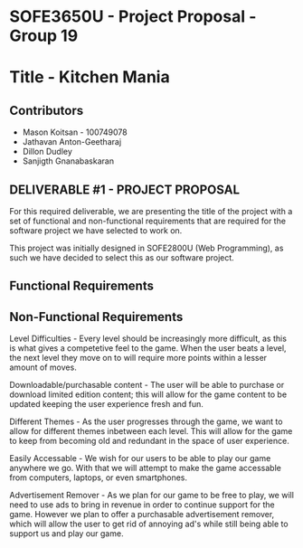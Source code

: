 # SOFE3650U - Project Proposal - Group 19
# Title - Kitchen Mania 
## Contributors 
* Mason Koitsan - 100749078
* Jathavan Anton-Geetharaj
* Dillon Dudley
* Sanjigth Gnanabaskaran

## DELIVERABLE #1 - PROJECT PROPOSAL 

For this required deliverable, we are presenting the title of the project with a set of functional and non-functional requirements that are required for the software project we have selected to work on. 

This project was initially designed in SOFE2800U (Web Programming), as such we have decided to select this as our software project. 

## Functional Requirements

## Non-Functional Requirements
Level Difficulties - Every level should be increasingly more difficult, as this is what gives a competetive feel to the game. When the user beats a level, the next level they move on to will require more points within a lesser amount of moves.

Downloadable/purchasable content - The user will be able to purchase or download limited edition content; this will allow for the game content to be updated keeping the user experience fresh and fun.

Different Themes - As the user progresses through the game, we want to allow for different themes inbetween each level. This will allow for the game to keep from becoming old and redundant in the space of user experience.

Easily Accessable - We wish for our users to be able to play our game anywhere we go. With that we will attempt to make the game accessable from computers, laptops, or even smartphones.

Advertisement Remover - As we plan for our game to be free to play, we will need to use ads to bring in revenue in order to continue support for the game. However we plan to offer a purchasable advertisement remover, which will allow the user to get rid of annoying ad's while still being able to support us and play our game.
